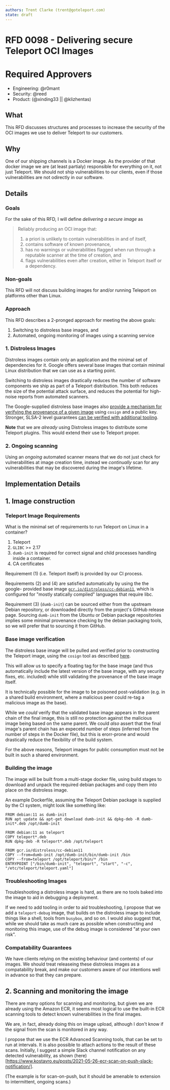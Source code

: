 ```yaml
---
authors: Trent Clarke (trent@goteleport.com)
state: draft
---
```


# RFD 0098 - Delivering secure Teleport OCI Images

# Required Approvers
* Engineering: @r0mant
* Security: @reed
* Product: (@xinding33 || @klizhentas)

## What

This RFD discusses structures and processes to increase the security of the OCI 
images we use to deliver Teleport to our customers.

## Why

One of our shipping channels is a Docker image. As the provider of that docker
image we are (at least partialy) responsible for everything on it, not just
Teleport. We should not ship vulnerabilities to our clients, even if those 
vulnerabilities are not odirectly in our software.

## Details

### Goals

For the sake of this RFD, I will define _delivering a secure image_ as 

> Reliably producing an OCI image that:
>
>
>  1. a priori is unlikely to contain vulnerabilities in and of itself, 
>  2. contains software of known provenance,
>  3. has no warnings or vulnerabilities flagged when run through a reputable 
>     scanner at the time of creation, and
>  4. flags vulnerabilities even after creation, either in Teleport itself or 
>     a dependency.

### Non-goals

This RFD will not discuss building images for and/or running Teleport on
platforms other than Linux.

### Approach

This RFD describes a 2-pronged approach for meeting the above goals:

   1. Switching to distroless base images, and 
   2. Automated, ongoing monitoring of images using a scanning service

### 1. Distroless Images

Distroless images contain only an application and the minimal set of
dependencies for it. Google offers several base images that contain minimal 
Linux distribution that we can use as a starting point.

Switching to distroless images drastically reduces the number of software components 
we ship as part of a Teleport distribution. This both reduces the size of the potential
attack surface, and reduces the potential for high-noise reports from automated
scanners. 

The Google-supplied distroless base images also [provide a mechanism for verifying the
provenance of a given image](https://github.com/GoogleContainerTools/distroless#how-do-i-verify-distroless-images) 
using `cosign` and a public key. Stronger, SLSA-2 level guarantees [can be verified with additional
tooling](https://security.googleblog.com/2021/09/distroless-builds-are-now-slsa-2.html). 

**Note** that we are _already_  using Distroless images to distribute some Teleport 
plugins. This would extend their use to Teleport proper.

### 2. Ongoing scanning

Using an _ongoing_ automated scanner means that we do not just check for 
vulnerabilities at image creation time, instead we _continually_ scan for any vulnerabilities 
that may be discovered during the image's lifetime.

## Implementation Details

## 1. Image construction

### Teleport Image Requirements

What is the minimal set of requirements to run Teleport on Linux in a container?

   1. Teleport
   2. `GLIBC` >= 2.17
   3. `dumb-init` is required for correct signal and child processes handling
      inside a container.
   4. CA certificates

Requirement (1) (i.e. Teleport itself) is provided by our CI process. 

Requirements (2) and (4) are satisfied automatically by using the the google-
provided base image [`gcr.io/distroless/cc-debian11`](https://github.com/GoogleContainerTools/distroless#what-images-are-available), which is configured for "mostly statically compiled" languages that require libc.

Requirement (3) (`dumb-init`) can be sourced either from the upstream Debian repository, or
downloaded directly from the project's GitHub release page. Sourcing `dumb-init` from the 
Ubuntu or Debian package repositories implies some minimal provenance checking by the debian
packaging tools, so we will prefer that to sourcing it from GitHub.

### Base image verification

The distroless base image will be pulled and verified prior to constructing the
Teleport image, using the `cosign` tool as described [here](https://github.com/GoogleContainerTools/distroless#how-do-i-verify-distroless-images).

This will allow us to specify a floating tag for the base image (and thus
automatically include the latest version of the base image, with any security
fixes, etc. included) while still validating the provenance of the base image
itself.

It is technically possible for the image to be poisoned post-validation (e.g.
in a shared build environment, where a malicious peer could re-tag a malicious
image as the base).

While we _could_ verify that the validated base image appears in the parent 
chain of the final image, this is still no protection against the malicious 
image being based on the same parent. We could _also_ assert that the final 
image's parent chain has an expecetd number of steps (inferred from the number
of steps in the Docker file), but this is erorr-prone and would drastically 
reduce the flexibility of the build system.

For the above reasons, Teleport images for public consumption must not be 
built in such a shared environment.

### Building the image

The image will be built from a multi-stage docker file, using build stages to download
and unpack the required debian packages and copy them into place on the distroless 
image. 

An example Dockerfile, assuming the Teleport Debian package is supplied by the 
CI system, might look like something like:

```Docker
FROM debian:11 as dumb-init
RUN apt update && apt-get download dumb-init && dpkg-deb -R dumb-init*.deb /opt/dumb-init

FROM debian:11 as teleport
COPY teleport*.deb
RUN dpkg-deb -R teleport*.deb /opt/teleport

FROM gcr.io/distroless/cc-debian11
COPY --from=dumb-init /opt/dumb-init/bin/dumb-init /bin
COPY --from=teleport /opt/teleport/bin/* /bin
ENTRYPOINT ["/bin/dumb-init", "teleport", "start", "-c", "/etc/teleport/teleport.yaml"]
```

### Troubleshooting Images

Troubleshooting a distroless image is hard, as there are no tools baked into
the image to aid in debugging a deployment.

If we need to add tooling in order to aid troubleshooting, I propose that we
add a `teleport-debug` image, that builds on the distroless image to include
things like a shell, tools from `busybox`, and so on. I would also suggest 
that, while we should take as much care as possible when constructing and 
monitoring this image, use of the debug image is considered "at your own risk".

### Compatability Guarantees

We have clients relying on the existing behaviour (and contents) of our images. We
should treat releaseing these distroless images as a compatability break, and make 
our customers aware of our intentions well in advance so that they can prepare.

## 2. Scanning and monitoring the image

There are many options for scanning and monitoring, but given we are already using the
Amazon ECR, it seems most logical to use the built-in ECR scanning tools to detect
known vulnerabilities in the final images.

We are, in fact, already doing this on image upload, although I don't know if
the signal from the scan is monitored in any way.

I propose that we use the ECR Advanced Scanning tools, that can be set to run at
intervals. It is also possible to attach actions to the result of these scans.
Initially, I suggest a simple Slack channel notification on any detected
vulnerability, as shown (here)[https://www.kostavro.eu/posts/2021-05-26-ecr-scan-on-push-slack-notification/]. 

(The example is for scan-on-push, but it should be amenable to extension to 
intermittent, ongoing scans.)

